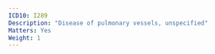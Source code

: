 ```yaml
---
ICD10: I289
Description: "Disease of pulmonary vessels, unspecified"
Matters: Yes
Weight: 1
---
```

